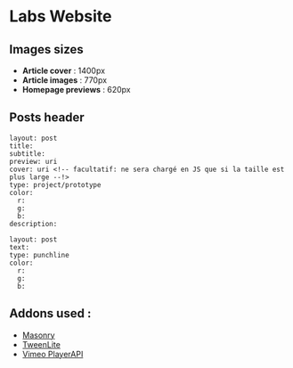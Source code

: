 # Labs Website

## Images sizes

- **Article cover** : 1400px
- **Article images** : 770px
- **Homepage previews** : 620px

## Posts header

```
layout: post
title:
subtitle:
preview: uri
cover: uri <!-- facultatif: ne sera chargé en JS que si la taille est plus large --!>
type: project/prototype
color:
  r:
  g:
  b:
description:
```
```
layout: post
text: 
type: punchline
color:
  r:
  g:
  b:
```

## Addons used :

- [Masonry](https://masonry.desandro.com/)
- [TweenLite](https://greensock.com/docs/TweenLite)
- [Vimeo PlayerAPI](https://github.com/vimeo/player.js)
